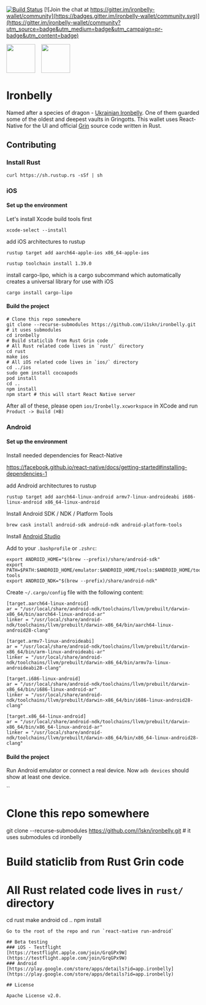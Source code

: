[![Build Status](https://travis-ci.com/cyclefortytwo/ironbelly.svg?branch=master)](https://travis-ci.com/cyclefortytwo/ironbelly)
[![Join the chat at https://gitter.im/ironbelly-wallet/community](https://badges.gitter.im/ironbelly-wallet/community.svg)](https://gitter.im/ironbelly-wallet/community?utm_source=badge&utm_medium=badge&utm_campaign=pr-badge&utm_content=badge)

<a href="https://apps.apple.com/us/app/ironbelly/id1475413396" target="_blank"><img height="75" src="https://ironbelly.app/assets/appstore.png"></a>&nbsp;&nbsp;&nbsp;
<a href="https://play.google.com/store/apps/details?id=app.ironbelly"><img height="75" src="https://ironbelly.app/assets/playstore.png"/></a>


# Ironbelly

Named after a species of dragon - [Ukrainian Ironbelly](http://harrypotter.wikia.com/wiki/Ukrainian_Ironbelly). One of them guarded some of the oldest and deepest vaults in Gringotts.
This wallet uses React-Native for the UI and official [Grin](https://github.com/mimblewimble/grin/) source code written in Rust.

## Contributing
### Install Rust
`curl https://sh.rustup.rs -sSf | sh`


### iOS
#### Set up the environment

Let's install Xcode build tools first

`xcode-select --install`

add iOS architectures to rustup

`rustup target add aarch64-apple-ios x86_64-apple-ios`

`rustup toolchain install 1.39.0`

install cargo-lipo, which is a cargo subcommand which automatically creates a universal library for use with iOS

`cargo install cargo-lipo`

#### Build the project

```
# Clone this repo somewhere
git clone --recurse-submodules https://github.com/i1skn/ironbelly.git # it uses submodules
cd ironbelly
# Build staticlib from Rust Grin code
# All Rust related code lives in `rust/` directory
cd rust
make ios
# All iOS related code lives in `ios/` directory
cd ../ios
sudo gem install cocoapods
pod install
cd ..
npm install
npm start # this will start React Native server
```

After all of these, please open `ios/Ironbelly.xcworkspace` in XCode and run `Product -> Build (⌘B)`

### Android
#### Set up the environment

Install needed dependencies for React-Native

https://facebook.github.io/react-native/docs/getting-started#installing-dependencies-1

add Android architectures to rustup

`rustup target add aarch64-linux-android armv7-linux-androideabi i686-linux-android x86_64-linux-android`

Install Android SDK / NDK / Platform Tools
```
brew cask install android-sdk android-ndk android-platform-tools
```

Install [Android Studio](https://developer.android.com/studio)

Add to your `.bashprofile` or `.zshrc`:
```
export ANDROID_HOME="$(brew --prefix)/share/android-sdk"
export PATH=$PATH:$ANDROID_HOME/emulator:$ANDROID_HOME/tools:$ANDROID_HOME/tools/bin:$ANDROID_HOME/platform-tools
export ANDROID_NDK="$(brew --prefix)/share/android-ndk"
```

Create `~/.cargo/config` file with the following content:
```
[target.aarch64-linux-android]
ar = "/usr/local/share/android-ndk/toolchains/llvm/prebuilt/darwin-x86_64/bin/aarch64-linux-android-ar"
linker = "/usr/local/share/android-ndk/toolchains/llvm/prebuilt/darwin-x86_64/bin/aarch64-linux-android28-clang"

[target.armv7-linux-androideabi]
ar = "/usr/local/share/android-ndk/toolchains/llvm/prebuilt/darwin-x86_64/bin/arm-linux-androideabi-ar"
linker = "/usr/local/share/android-ndk/toolchains/llvm/prebuilt/darwin-x86_64/bin/armv7a-linux-androideabi28-clang"

[target.i686-linux-android]
ar = "/usr/local/share/android-ndk/toolchains/llvm/prebuilt/darwin-x86_64/bin/i686-linux-android-ar"
linker = "/usr/local/share/android-ndk/toolchains/llvm/prebuilt/darwin-x86_64/bin/i686-linux-android28-clang"

[target.x86_64-linux-android]
ar = "/usr/local/share/android-ndk/toolchains/llvm/prebuilt/darwin-x86_64/bin/x86_64-linux-android-ar"
linker = "/usr/local/share/android-ndk/toolchains/llvm/prebuilt/darwin-x86_64/bin/x86_64-linux-android28-clang"
```

#### Build the project
Run Android emulator or connect a real device. Now `adb devices` should show at least one device.

``
# Clone this repo somewhere
git clone --recurse-submodules https://github.com/i1skn/ironbelly.git # it uses submodules
cd ironbelly
# Build staticlib from Rust Grin code
# All Rust related code lives in `rust/` directory
cd rust
make android
cd ..
npm install
```
Go to the root of the repo and run `react-native run-android`

## Beta testing
### iOS - Testflight
[https://testflight.apple.com/join/GrqGPx9W](https://testflight.apple.com/join/GrqGPx9W)
### Android
[https://play.google.com/store/apps/details?id=app.ironbelly](https://play.google.com/store/apps/details?id=app.ironbelly)

## License

Apache License v2.0.
